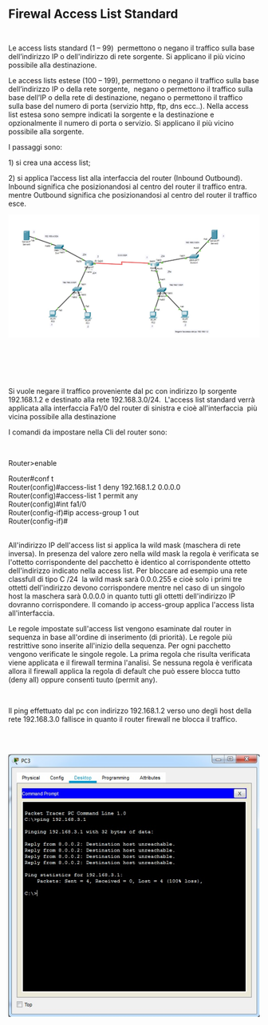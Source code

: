<!DOCTYPE html PUBLIC "-//W3C//DTD HTML 4.01//EN" "http://www.w3.org/TR/html4/strict.dtd">
<html><head>
  
  <meta content="text/html; charset=ISO-8859-1" http-equiv="content-type">

</head><body>
<p class="MsoNormal"><br>
</p>

<p style="font-weight: bold;" class="MsoNormal"><big><big><big>Firewal
Access List Standard<br>
</big></big></big></p>

<br>

<p class="MsoNormal">Le access lists standard (1 &#8211; 99)&nbsp; permettono
o negano il traffico
sulla base dell&#8217;indirizzo IP o dell'indirizzo di rete sorgente. Si
applicano il più vicino possibile
alla destinazione.<o:p></o:p></p>

<p class="MsoNormal"><o:p></o:p>Le access lists estese (100 &#8211; 199),
permettono o negano il traffico sulla base dell&#8217;indirizzo IP o
della rete sorgente, <span style="">&nbsp;</span>negano o permettono
il
traffico sulla base dell&#8217;IP o della rete di destinazione, <span style=""></span>negano o permettono il traffico sulla base del
numero di porta (servizio http, ftp, dns ecc..). Nella access list
estesa sono
sempre indicati la sorgente e la destinazione e opzionalmente il numero
di
porta o servizio. Si applicano il più vicino
possibile alla sorgente.</p>

<p class="MsoNormal">I passaggi sono:<o:p></o:p></p>

<p class="MsoNormal">1) si crea una access list; <o:p></o:p></p>

<p class="MsoNormal">2) si applica l&#8217;access list alla interfaccia del
router
(Inbound Outbound). Inbound significa che posizionandosi al centro del
router
il traffico entra. mentre Outbound significa che posizionandosi al
centro del
router il traffico esce.  <o:p></o:p></p>

<img src="./Scenario.jpg" alt=""><br>

<br>

<br>

<br>

<br>

Si vuole negare il traffico proveniente dal pc con indirizzo Ip
sorgente 192.168.1.2 e destinato alla rete 192.168.3.0/24.&nbsp;
L'access list standard verrà applicata alla interfaccia Fa1/0 del
router di sinistra e cioè all'interfaccia&nbsp; più vicina possibile
alla destinazione<br>

I comandi da impostare nella Cli del router sono:<br>

<br>

Router&gt;enable
<p style="margin: 0px; text-indent: 0px;">Router#conf t</p>

<p style="margin: 0px; text-indent: 0px;">Router(config)#access-list 1
deny 192.168.1.2 0.0.0.0</p>

<p style="margin: 0px; text-indent: 0px;">Router(config)#access-list 1
permit any</p>

<p style="margin: 0px; text-indent: 0px;">Router(config)#int fa1/0
</p>

<p style="margin: 0px; text-indent: 0px;">Router(config-if)#ip
access-group 1 out</p>

<p style="margin: 0px; text-indent: 0px;">Router(config-if)# <br>
</p>

<br>

All'indirizzo IP dell'access list si applica la wild mask (maschera di
rete inversa). In presenza del valore zero nella wild mask la regola è
verificata se l'ottetto corrispondente del pacchetto è identico al
corrispondente ottetto dell'indirizzo indicato nella access list. Per
bloccare ad esempio una rete classfull di tipo C /24&nbsp; la wild mask
sarà 0.0.0.255 e cioè solo i primi tre ottetti dell'indirizzo devono
corrispondere mentre nel caso di un singolo host la maschera sarà
0.0.0.0 in quanto tutti gli ottetti dell'indirizzo IP dovranno
corrispondere. Il comando ip access-group applica l'access lista
all'interfaccia.<br>

Le regole impostate sull'access list vengono esaminate dal router in
sequenza in base all'ordine di inserimento (di priorità). Le regole più
restrittive sono inserite all'inizio della sequenza. Per ogni pacchetto
vengono verificate le singole regole. La prima regola che risulta
verificata viene applicata e il firewall termina l'analisi. Se nessuna
regola è verificata allora il firewall applica la regola di default che
può essere blocca tutto (deny all) oppure consenti tuuto (permit any).<br>

<br>

Il ping effettuato dal pc con indirizzo 192.168.1.2 verso uno degli
host della rete 192.168.3.0 fallisce in quanto il router firewall ne
blocca il traffico.<br>

<br>

<br>

<img src="./Ping.jpg" alt=""><br>

<br>

<br>

<br>

</body></html>

